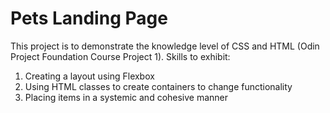 # Pets Landing Page

This project is to demonstrate the knowledge level of CSS and HTML (Odin Project Foundation Course Project 1).
Skills to exhibit:

1. Creating a layout using Flexbox
2. Using HTML classes to create containers to change functionality
3. Placing items in a systemic and cohesive manner
